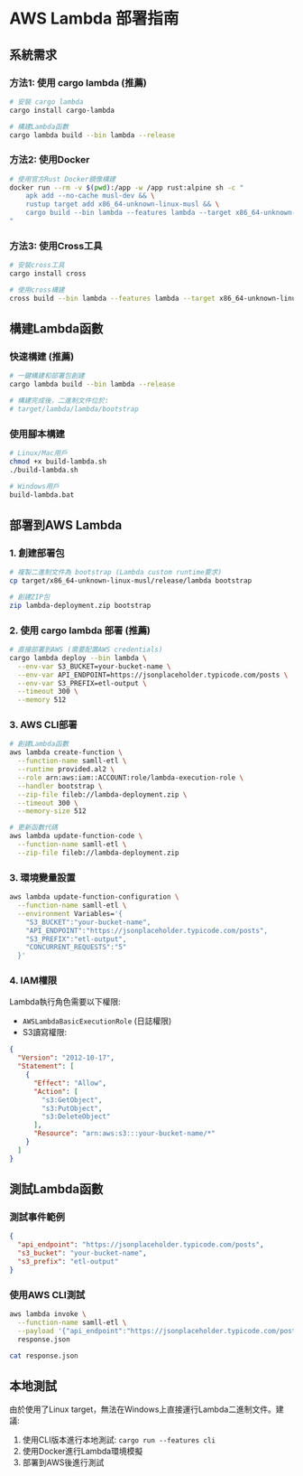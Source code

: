 # AWS Lambda 部署指南

## 系統需求

### 方法1: 使用 cargo lambda (推薦)
```bash
# 安裝 cargo lambda
cargo install cargo-lambda

# 構建Lambda函數
cargo lambda build --bin lambda --release
```

### 方法2: 使用Docker
```bash
# 使用官方Rust Docker鏡像構建
docker run --rm -v $(pwd):/app -w /app rust:alpine sh -c "
    apk add --no-cache musl-dev && \
    rustup target add x86_64-unknown-linux-musl && \
    cargo build --bin lambda --features lambda --target x86_64-unknown-linux-musl --release
"
```

### 方法3: 使用Cross工具
```bash
# 安裝cross工具
cargo install cross

# 使用cross構建
cross build --bin lambda --features lambda --target x86_64-unknown-linux-musl --release
```

## 構建Lambda函數

### 快速構建 (推薦)
```bash
# 一鍵構建和部署包創建
cargo lambda build --bin lambda --release

# 構建完成後，二進制文件位於:
# target/lambda/lambda/bootstrap
```

### 使用腳本構建
```bash
# Linux/Mac用戶
chmod +x build-lambda.sh
./build-lambda.sh

# Windows用戶
build-lambda.bat
```

## 部署到AWS Lambda

### 1. 創建部署包
```bash
# 複製二進制文件為 bootstrap (Lambda custom runtime要求)
cp target/x86_64-unknown-linux-musl/release/lambda bootstrap

# 創建ZIP包
zip lambda-deployment.zip bootstrap
```

### 2. 使用 cargo lambda 部署 (推薦)
```bash
# 直接部署到AWS (需要配置AWS credentials)
cargo lambda deploy --bin lambda \
  --env-var S3_BUCKET=your-bucket-name \
  --env-var API_ENDPOINT=https://jsonplaceholder.typicode.com/posts \
  --env-var S3_PREFIX=etl-output \
  --timeout 300 \
  --memory 512
```

### 3. AWS CLI部署
```bash
# 創建Lambda函數
aws lambda create-function \
  --function-name samll-etl \
  --runtime provided.al2 \
  --role arn:aws:iam::ACCOUNT:role/lambda-execution-role \
  --handler bootstrap \
  --zip-file fileb://lambda-deployment.zip \
  --timeout 300 \
  --memory-size 512

# 更新函數代碼
aws lambda update-function-code \
  --function-name samll-etl \
  --zip-file fileb://lambda-deployment.zip
```

### 3. 環境變量設置
```bash
aws lambda update-function-configuration \
  --function-name samll-etl \
  --environment Variables='{
    "S3_BUCKET":"your-bucket-name",
    "API_ENDPOINT":"https://jsonplaceholder.typicode.com/posts",
    "S3_PREFIX":"etl-output",
    "CONCURRENT_REQUESTS":"5"
  }'
```

### 4. IAM權限
Lambda執行角色需要以下權限:
- `AWSLambdaBasicExecutionRole` (日誌權限)
- S3讀寫權限:
```json
{
  "Version": "2012-10-17",
  "Statement": [
    {
      "Effect": "Allow",
      "Action": [
        "s3:GetObject",
        "s3:PutObject",
        "s3:DeleteObject"
      ],
      "Resource": "arn:aws:s3:::your-bucket-name/*"
    }
  ]
}
```

## 測試Lambda函數

### 測試事件範例
```json
{
  "api_endpoint": "https://jsonplaceholder.typicode.com/posts",
  "s3_bucket": "your-bucket-name",
  "s3_prefix": "etl-output"
}
```

### 使用AWS CLI測試
```bash
aws lambda invoke \
  --function-name samll-etl \
  --payload '{"api_endpoint":"https://jsonplaceholder.typicode.com/posts"}' \
  response.json

cat response.json
```

## 本地測試
由於使用了Linux target，無法在Windows上直接運行Lambda二進制文件。建議:
1. 使用CLI版本進行本地測試: `cargo run --features cli`
2. 使用Docker進行Lambda環境模擬
3. 部署到AWS後進行測試
